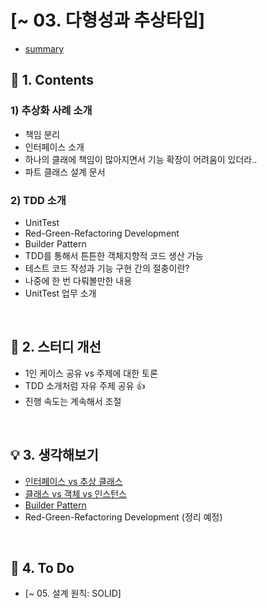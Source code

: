 # [~ 03. 다형성과 추상타입]
- [summary](https://github.com/dheldh77/groupstudy_samsung_mechatronics_RnD/blob/master/oop_design_patterns/2022_02_15/summary.md)

## :green_book: 1. Contents
### 1) 추상화 사례 소개
- 책임 분리
- 인터페이스 소개
- 하나의 클래에 책임이 많아지면서 기능 확장이 어려움이 있더라..
- 파트 클래스 설계 문서

### 2) TDD 소개
- UnitTest
- Red-Green-Refactoring Development
- Builder Pattern
- TDD를 통해서 튼튼한 객체지향적 코드 생산 가능
- 테스트 코드 작성과 기능 구현 간의 절충이란?
- 나중에 한 번 다뤄볼만한 내용
- UnitTest 업무 소개
<br/>

## :mag_right: 2. 스터디 개선
- 1인 케이스 공유 vs 주제에 대한 토론
- TDD 소개처럼 자유 주제 공유 :+1:
- 진행 속도는 계속해서 조절
<br/>

## :bulb: 3. 생각해보기
- [인터페이스 vs 추상 클래스](https://dheldh77.tistory.com/entry/%EC%9E%90%EB%B0%94-%EC%9D%B8%ED%84%B0%ED%8E%98%EC%9D%B4%EC%8A%A4Interface%EC%99%80-%EC%B6%94%EC%83%81%ED%81%B4%EB%9E%98%EC%8A%A4Abstract-Class)
- [클래스 vs 객체 vs 인스턴스](https://dheldh77.tistory.com/entry/%EC%9E%90%EB%B0%94-%ED%81%B4%EB%9E%98%EC%8A%A4-%EA%B0%9D%EC%B2%B4-%EC%9D%B8%EC%8A%A4%ED%84%B4%EC%8A%A4)
- [Builder Pattern](https://github.com/dheldh77/groupstudy_samsung_mechatronics_RnD/blob/master/oop_design_patterns/2022_02_15/BuilderPattern.md)
- Red-Green-Refactoring Development (정리 예정)
<br/>

## :pencil: 4. To Do
- [~ 05. 설계 원칙: SOLID]
